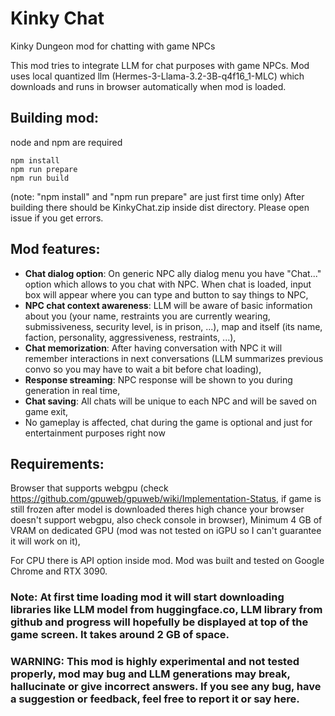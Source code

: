 # Kinky Chat
Kinky Dungeon mod for chatting with game NPCs

This mod tries to integrate LLM for chat purposes with game NPCs.
Mod uses local quantized llm (Hermes-3-Llama-3.2-3B-q4f16_1-MLC) which downloads and runs in browser automatically when mod is loaded.

## Building mod:
node and npm are required
```
npm install
npm run prepare
npm run build
```
(note: "npm install" and "npm run prepare" are just first time only)
After building there should be KinkyChat.zip inside dist directory. Please open issue if you get errors.

## Mod features:
- **Chat dialog option**: On generic NPC ally dialog menu you have "Chat..." option which allows to you chat with NPC. When chat is loaded, input box will appear where you can type and button to say things to NPC,
- **NPC chat context awareness**: LLM will be aware of basic information about you (your name, restraints you are currently wearing, submissiveness, security level, is in prison, ...), map and itself (its name, faction, personality, aggressiveness, restraints, ...),
- **Chat memorization**: After having conversation with NPC it will remember interactions in next conversations (LLM summarizes previous convo so you may have to wait a bit before chat loading),
- **Response streaming**: NPC response will be shown to you during generation in real time,
- **Chat saving**: All chats will be unique to each NPC and will be saved on game exit,
- No gameplay is affected, chat during the game is optional and just for entertainment purposes right now

## Requirements:
Browser that supports webgpu (check https://github.com/gpuweb/gpuweb/wiki/Implementation-Status, if game is still frozen after model is downloaded theres high chance your browser doesn't support webgpu, also check console in browser),
Minimum 4 GB of VRAM on dedicated GPU (mod was not tested on iGPU so I can't guarantee it will work on it),

For CPU there is API option inside mod.
Mod was built and tested on Google Chrome and RTX 3090.



### Note: At first time loading mod it will start downloading libraries like LLM model from huggingface.co, LLM library from github and progress will hopefully be displayed at top of the game screen. It takes around 2 GB of space.

### WARNING: This mod is highly experimental and not tested properly, mod may bug and LLM generations may break, hallucinate or give incorrect answers. If you see any bug, have a suggestion or feedback, feel free to report it or say here.
